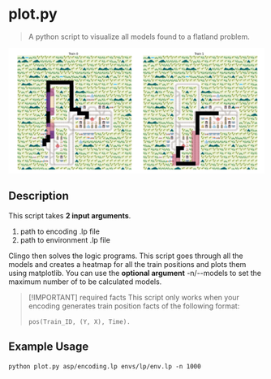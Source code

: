 # plot.py
> A python script to visualize all models found to a flatland problem.

![image](images/Figure_1.png)

## Description
This script takes **2 input arguments**.
1. path to encoding .lp file
2. path to environment .lp file

Clingo then solves the logic programs. This script goes through all the 
models and creates a heatmap for all the train positions and plots them
using matplotlib. You can use the **optional argument** -n/--models to set the maximum number of to be calculated models.

> [!IMPORTANT] required facts
> This script only works when your encoding generates train position
> facts of the following format:    
> ~~~ 
> pos(Train_ID, (Y, X), Time).
> ~~~

## Example Usage
    python plot.py asp/encoding.lp envs/lp/env.lp -n 1000
